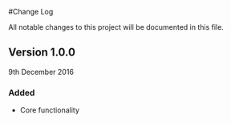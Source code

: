 #Change Log

All notable changes to this project will be documented in this file.

## Version 1.0.0

9th December 2016

### Added
  
  - Core functionality